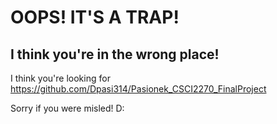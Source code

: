# OOPS! IT'S A TRAP!
## I think you're in the wrong place!

I think you're looking for https://github.com/Dpasi314/Pasionek_CSCI2270_FinalProject

Sorry if you were misled! D:
